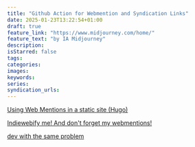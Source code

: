 ```yaml
---
title: "Github Action for Webmention and Syndication Links"
date: 2025-01-23T13:22:54+01:00
draft: true
feature_link: "https://www.midjourney.com/home/"
feature_text: "by IA Midjourney"
description:
isStarred: false
tags:
categories:
images:
keywords:
series:
syndication_urls:
---
```


[Using Web Mentions in a static site (Hugo)](https://paul.kinlan.me/using-web-mentions-in-a-static-sitehugo/)

[Indiewebify me! And don't forget my webmentions!](https://chringel.dev/2022/07/indiewebify-me-and-dont-forget-my-webmentions/)

[dev with the same problem](https://fosstodon.org/@chringel/108754642028626230)
